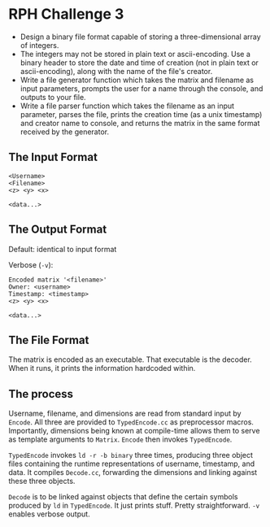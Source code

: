 # RPH Challenge 3

- Design a binary file format capable of storing a three-dimensional array of integers.
- The integers may not be stored in plain text or ascii-encoding.
Use a binary header to store the date and time of creation (not in plain text or ascii-encoding), along with the name of the file's creator.
- Write a file generator function which takes the matrix and filename as input parameters, prompts the user for a name through the console, and outputs to your file.
- Write a file parser function which takes the filename as an input parameter, parses the file, prints the creation time (as a unix timestamp) and creator name to console, and returns the matrix in the same format received by the generator.

## The Input Format

```nohighlight
<Username>
<Filename>
<z> <y> <x>

<data...>
```

## The Output Format

Default: identical to input format

Verbose (`-v`):

```nohighlight
Encoded matrix '<filename>'
Owner: <username>
Timestamp: <timestamp>
<z> <y> <x>

<data...>
```

## The File Format

The matrix is encoded as an executable. That executable is the decoder. When it runs, it prints the information hardcoded within.

## The process

Username, filename, and dimensions are read from standard input by `Encode`. All three are provided to `TypedEncode.cc` as preprocessor macros. Importantly, dimensions being known at compile-time allows them to serve as template arguments to `Matrix`. `Encode` then invokes `TypedEncode`.

`TypedEncode` invokes `ld -r -b binary` three times, producing three object files containing the runtime representations of username, timestamp, and data. It compiles `Decode.cc`, forwarding the dimensions and linking against these three objects.

`Decode` is to be linked against objects that define the certain symbols produced by `ld` in `TypedEncode`. It just prints stuff. Pretty straightforward. `-v` enables verbose output.

